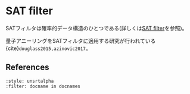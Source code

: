 # SAT filter

SATフィルタは確率的データ構造のひとつである(詳しくは[SAT filter](../../data_structure/probabilistic_data_structure/sat_filter.md)を参照)。

量子アニーリングをSATフィルタに適用する研究が行われている{cite}`douglass2015,azinovic2017`。


## References

```{bibliography}
:style: unsrtalpha
:filter: docname in docnames
```
